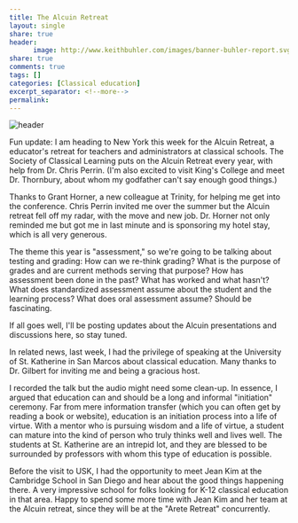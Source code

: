 ```yaml
---
title: The Alcuin Retreat
layout: single
share: true
header:
      image: http://www.keithbuhler.com/images/banner-buhler-report.svg
share: true
comments: true
tags: []
categories: [Classical education]
excerpt_separator: <!--more-->
permalink: 
---
```


![header](http://scriptoriumdaily.com/wp-content/uploads/2009/05/Raban-Maur_Alcuin_Otgar.jpg)

Fun update: I am heading to New York this week for the Alcuin Retreat, a educator's retreat for teachers and administrators at classical schools. The Society of Classical Learning puts on the Alcuin Retreat every year, with help from Dr. Chris Perrin. (I'm also excited to visit King's College and meet Dr. Thornbury, about whom my godfather can't say enough good things.)

Thanks to Grant Horner, a new colleague at Trinity, for helping me get into the conference. Chris Perrin invited me over the summer but the Alcuin retreat fell off my radar, with the move and new job. Dr. Horner not only reminded me but got me in last minute and is sponsoring my hotel stay, which is all very generous. 

The theme this year is "assessment," so we're going to be talking about testing and grading: How can we re-think grading? What is the purpose of grades and are current methods serving that purpose? How has assessment been done in the past? What has worked and what hasn't? What does standardized assessment assume about the student and the learning process? What does oral assessment assume? Should be fascinating. 

If all goes well, I'll be posting updates about the Alcuin presentations and discussions here, so stay tuned. 

In related news, last week, I had the privilege of speaking at the University of St. Katherine in San Marcos about classical education. Many thanks to Dr. Gilbert for inviting me and being a gracious host. 

I recorded the talk but the audio might need some clean-up. In essence, I argued that education can and should be a long and informal "initiation" ceremony. Far from mere information transfer (which you can often get by reading a book or website), education is an initiation process into a life of virtue. With a mentor who is pursuing wisdom and a life of virtue, a student can mature into the kind of person who truly thinks well and lives well. The students at St. Katherine are an intrepid lot, and they are blessed to be surrounded by professors with whom this type of education is possible. 

Before the visit to USK, I had the opportunity to meet Jean Kim at the Cambridge School in San Diego and hear about the good things happening there. A very impressive school for folks looking for K-12 classical education in that area. Happy to spend some more time with Jean Kim and her team at the Alcuin retreat, since they will be at the  "Arete Retreat" concurrently.